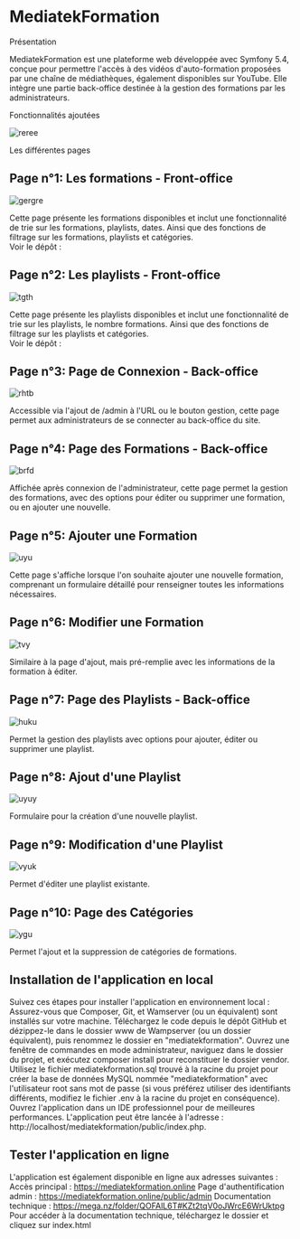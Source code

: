 # MediatekFormation

Présentation 

MediatekFormation est une plateforme web développée avec Symfony 5.4, conçue pour permettre l'accès à des vidéos d'auto-formation proposées par une chaîne de médiathèques, également disponibles sur YouTube. 
Elle intègre une partie back-office destinée à la gestion des formations par les administrateurs.

Fonctionnalités ajoutées 

![reree](https://github.com/Codeuraxe/AppGestion/assets/115351194/10197538-36ab-4e0d-b707-eeb9fb700906)

Les différentes pages

## Page n°1: Les formations - Front-office

![gergre](https://github.com/Codeuraxe/AppGestion/assets/115351194/f80f8fd3-8af4-45f3-8c1e-7a878d48c678)


Cette page présente les formations disponibles et inclut une fonctionnalité de trie sur les formations, playlists, dates. 
Ainsi que des fonctions de filtrage sur les formations, playlists et catégories.  
Voir le dépôt : 
## Page n°2: Les playlists - Front-office

![tgth](https://github.com/Codeuraxe/AppGestion/assets/115351194/14701fbc-af30-4ed5-a02f-9ef974310d11)


Cette page présente les playlists disponibles et inclut une fonctionnalité de trie sur les playlists, le nombre formations. Ainsi que des fonctions de filtrage sur les playlists et catégories.  
Voir le dépôt : 
## Page n°3: Page de Connexion - Back-office

![rhtb](https://github.com/Codeuraxe/AppGestion/assets/115351194/6e9ed767-176c-436a-b59a-586e888e714b)

Accessible via l'ajout de /admin à l'URL ou le bouton gestion, cette page permet aux administrateurs de se connecter au back-office du site.
## Page n°4: Page des Formations - Back-office

![brfd](https://github.com/Codeuraxe/AppGestion/assets/115351194/4d196298-3f89-4aa9-8283-13907c6bbf34)


Affichée après connexion de l'administrateur, cette page permet la gestion des formations, avec des options pour éditer ou supprimer une formation, ou en ajouter une nouvelle.

## Page n°5: Ajouter une Formation

![uyu](https://github.com/Codeuraxe/AppGestion/assets/115351194/9bbba977-28a1-48b8-949a-fcd30e13ebc1)


Cette page s'affiche lorsque l'on souhaite ajouter une nouvelle formation, comprenant un formulaire détaillé pour renseigner toutes les informations nécessaires.

## Page n°6: Modifier une Formation

![tvy](https://github.com/Codeuraxe/Kanban2/assets/115351194/714fbd98-89fb-4ee7-abb7-519a67f72432)

Similaire à la page d'ajout, mais pré-remplie avec les informations de la formation à éditer.

## Page n°7: Page des Playlists - Back-office

![huku](https://github.com/Codeuraxe/AppGestion/assets/115351194/5cd1d06c-2324-40ff-aad8-5600332c96e0)

Permet la gestion des playlists avec options pour ajouter, éditer ou supprimer une playlist.

## Page n°8: Ajout d'une Playlist

![uyuy](https://github.com/Codeuraxe/AppGestion/assets/115351194/ee562adb-8e68-4b0a-a1c7-e08861fdc38f)

Formulaire pour la création d'une nouvelle playlist.

## Page n°9: Modification d'une Playlist

![vyuk](https://github.com/Codeuraxe/AppGestion/assets/115351194/3f07f194-3dcb-4b7e-9321-7e731574c4dc)

Permet d'éditer une playlist existante. 

## Page n°10: Page des Catégories

![ygu](https://github.com/Codeuraxe/AppGestion/assets/115351194/150c8089-a75b-4309-8fa0-21a272f4bc15)

Permet l'ajout et la suppression de catégories de formations.

## Installation de l'application en local

Suivez ces étapes pour installer l'application en environnement local :
Assurez-vous que Composer, Git, et Wamserver (ou un équivalent) sont installés sur votre machine.
Téléchargez le code depuis le dépôt GitHub et dézippez-le dans le dossier www de Wampserver (ou un dossier équivalent), puis renommez le dossier en "mediatekformation".
Ouvrez une fenêtre de commandes en mode administrateur, naviguez dans le dossier du projet, et exécutez composer install pour reconstituer le dossier vendor.
Utilisez le fichier mediatekformation.sql trouvé à la racine du projet pour créer la base de données MySQL nommée "mediatekformation" avec l'utilisateur root sans mot de passe 
(si vous préférez utiliser des identifiants différents, modifiez le fichier .env à la racine du projet en conséquence).
Ouvrez l'application dans un IDE professionnel pour de meilleures performances. 
L'application peut être lancée à l'adresse : http://localhost/mediatekformation/public/index.php.

## Tester l'application en ligne
L'application est également disponible en ligne aux adresses suivantes :
Accès principal : https://mediatekformation.online
Page d'authentification admin : https://mediatekformation.online/public/admin
Documentation technique : https://mega.nz/folder/QOFAlL6T#KZt2tqV0oJWrcE6WrUktpg
Pour accéder à la documentation technique, téléchargez le dossier et cliquez sur index.html

